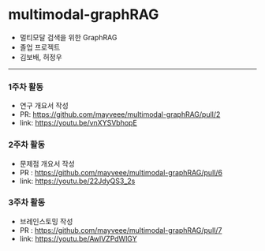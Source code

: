 # multimodal-graphRAG
- 멀티모달 검색을 위한 GraphRAG
- 졸업 프로젝트
- 김보배, 허정우

---
### 1주차 활동
- 연구 개요서 작성
- PR: <https://github.com/mayveee/multimodal-graphRAG/pull/2>
- link: <https://youtu.be/vnXYSVbhopE>

### 2주차 활동
- 문제점 개요서 작성
- PR : <https://github.com/mayveee/multimodal-graphRAG/pull/6>
- link: <https://youtu.be/22JdyQS3_2s>

### 3주차 활동
- 브레인스토밍 작성
- PR : <https://github.com/mayveee/multimodal-graphRAG/pull/7>
- link: <https://youtu.be/AwlVZPdWlGY>
